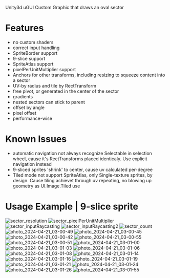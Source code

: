 Unity3d uGUI Custom Graphic that draws an oval sector

# Features
- no custom shaders
- correct input handling
- SpriteBorder support
- 9-slice support
- SpriteAtlas support
- pixelPerUnitMultiplier support
- Anchors for other transforms, including resizing to squeeze content into a sector
- UV-by radius and tile by RectTransform
- free pivot, or generated in the center of the sector
- gradients
- nested sectors can stick to parent
- offset by angle
- pixel offset
- performance-wise
# Known Issues
- automatic navigation not always recognize Selectable in selection wheel, cause it's RectTransforms placed identicaly. Use explicit navigation instead
- 9-sliced sprites 'shrink' to center, cause uv calculated per-degree
- Tiled mode not support SpriteAtlas, only Single-texture sprites, by design. Cause tiling achievet through uv repeating, no blowing up geometry as UI.Image.Tiled use 
# Usage Example | 9-slice sprite
![sector_resolution](https://github.com/mitay-walle/com.mitay-walle.ui-graphic-sector/assets/5578552/8e77b83f-3c27-49b0-aa49-00e3eb194d18)
![sector_pixelPerUnitMultiplier](https://github.com/mitay-walle/com.mitay-walle.ui-graphic-sector/assets/5578552/d77aa3e0-4341-44a3-99c5-f1af5514a5f8)
![sector_inputRaycasting](https://github.com/mitay-walle/com.mitay-walle.ui-graphic-sector/assets/5578552/ae14bc8e-c446-42ae-9b74-637d78afef04)
![sector_inputRaycasting2](https://github.com/mitay-walle/com.mitay-walle.ui-graphic-sector/assets/5578552/59ad93b4-cb71-4389-ad0b-8965fe8fbbdf)
![sector_count](https://github.com/mitay-walle/com.mitay-walle.ui-graphic-sector/assets/5578552/4c1a544c-32e0-452e-bec7-c9cfd1ff90f4)
![photo_2024-04-21_03-00-49](https://github.com/mitay-walle/com.mitay-walle.ui-graphic-sector/assets/5578552/9edace04-0f86-4fee-8e9f-28c16e51694c)
![photo_2024-04-21_03-00-45](https://github.com/mitay-walle/com.mitay-walle.ui-graphic-sector/assets/5578552/c90f39c6-1723-4dd1-8442-d10c77d8d580)
![photo_2024-04-21_03-00-42](https://github.com/mitay-walle/com.mitay-walle.ui-graphic-sector/assets/5578552/b1c6d39a-73c3-4ea3-b7f6-3aef41406c65)
![photo_2024-04-21_03-00-55](https://github.com/mitay-walle/com.mitay-walle.ui-graphic-sector/assets/5578552/ddb2f28d-e5e7-47c3-b071-2df24438c896)
![photo_2024-04-21_03-00-51](https://github.com/mitay-walle/com.mitay-walle.ui-graphic-sector/assets/5578552/57a64d73-89e4-4392-b98a-4b3f88267122)
![photo_2024-04-21_03-01-00](https://github.com/mitay-walle/com.mitay-walle.ui-graphic-sector/assets/5578552/a218976e-2d6d-4997-9c52-235971e18b60)
![photo_2024-04-21_03-01-03](https://github.com/mitay-walle/com.mitay-walle.ui-graphic-sector/assets/5578552/1e24106d-b77e-434c-87ff-ca9a3072c6c3)
![photo_2024-04-21_03-01-06](https://github.com/mitay-walle/com.mitay-walle.ui-graphic-sector/assets/5578552/b1bfc807-5261-4d4c-ab05-20398b3cdb98)
![photo_2024-04-21_03-01-08](https://github.com/mitay-walle/com.mitay-walle.ui-graphic-sector/assets/5578552/70e66e04-5ce5-49b1-a23d-a04de8ae7033)
![photo_2024-04-21_03-01-14](https://github.com/mitay-walle/com.mitay-walle.ui-graphic-sector/assets/5578552/fa8ee8bc-86c5-45c3-a32a-fc8f92fca713)
![photo_2024-04-21_03-01-16](https://github.com/mitay-walle/com.mitay-walle.ui-graphic-sector/assets/5578552/f0f6342d-a8f7-46c5-bd5d-b0e45469bf65)
![photo_2024-04-21_03-01-19](https://github.com/mitay-walle/com.mitay-walle.ui-graphic-sector/assets/5578552/5cd5adfb-4716-4f4d-9f6b-a801242c7adc)
![photo_2024-04-21_03-01-21](https://github.com/mitay-walle/com.mitay-walle.ui-graphic-sector/assets/5578552/3c45bb2f-40a9-47f5-998c-d74dfd8d3633)
![photo_2024-04-21_03-01-24](https://github.com/mitay-walle/com.mitay-walle.ui-graphic-sector/assets/5578552/1ca10daf-6ce3-4b09-ab40-8694c4067349)
![photo_2024-04-21_03-01-26](https://github.com/mitay-walle/com.mitay-walle.ui-graphic-sector/assets/5578552/207c0de8-e732-4181-a6ff-2f2e3b1309e8)
![photo_2024-04-21_03-01-55](https://github.com/mitay-walle/com.mitay-walle.ui-graphic-sector/assets/5578552/5614409a-c5ee-4f4e-a449-2f42f0b1fff3)

